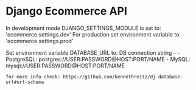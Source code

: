 # Django Ecommerce API

In development mode DJANGO_SETTINGS_MODULE is set to: 'ecommerce.settings.dev'
For production set environment variable to: 'ecommerce.settings.prod'


Set environment variable DATABASE_URL to: DB connection string -
    - PostgreSQL: postgres://USER:PASSWORD@HOST:PORT/NAME
    - MySQL: mysql://USER:PASSWORD@HOST:PORT/NAME

    for more info check: https://github.com/kennethreitz/dj-database-url#url-schema
